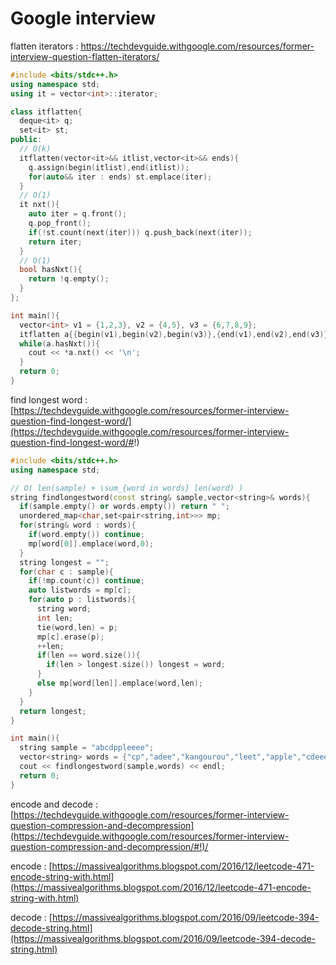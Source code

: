 # Google interview

flatten iterators : https://techdevguide.withgoogle.com/resources/former-interview-question-flatten-iterators/

```cpp
#include <bits/stdc++.h>
using namespace std;
using it = vector<int>::iterator;

class itflatten{
  deque<it> q;
  set<it> st;
public:
  // O(k)
  itflatten(vector<it>&& itlist,vector<it>&& ends){
    q.assign(begin(itlist),end(itlist));
    for(auto&& iter : ends) st.emplace(iter);
  }
  // O(1)
  it nxt(){
    auto iter = q.front();
    q.pop_front();
    if(!st.count(next(iter))) q.push_back(next(iter));
    return iter;
  }
  // O(1)
  bool hasNxt(){
    return !q.empty();
  }
};

int main(){
  vector<int> v1 = {1,2,3}, v2 = {4,5}, v3 = {6,7,8,9};
  itflatten a{{begin(v1),begin(v2),begin(v3)},{end(v1),end(v2),end(v3)}};
  while(a.hasNxt()){
    cout << *a.nxt() << '\n';
  }
  return 0;
}
```

find longest word : [https://techdevguide.withgoogle.com/resources/former-interview-question-find-longest-word/](https://techdevguide.withgoogle.com/resources/former-interview-question-find-longest-word/#!)

```cpp
#include <bits/stdc++.h>
using namespace std;

// O( len(sample) + \sum_{word in words} len(word) )
string findlongestword(const string& sample,vector<string>& words){
  if(sample.empty() or words.empty()) return " ";
  unordered_map<char,set<pair<string,int>>> mp;
  for(string& word : words){
    if(word.empty()) continue;
    mp[word[0]].emplace(word,0);
  }
  string longest = "";
  for(char c : sample){
    if(!mp.count(c)) continue;
    auto listwords = mp[c];
    for(auto p : listwords){
      string word;
      int len;
      tie(word,len) = p;
      mp[c].erase(p);
      ++len;
      if(len == word.size()){
        if(len > longest.size()) longest = word;
      }
      else mp[word[len]].emplace(word,len);
    }
  }
  return longest;
}

int main(){
  string sample = "abcdppleeee";
  vector<string> words = {"cp","adee","kangourou","leet","apple","cdeee"};
  cout << findlongestword(sample,words) << endl;
  return 0;
}
```

encode and decode : [https://techdevguide.withgoogle.com/resources/former-interview-question-compression-and-decompression](https://techdevguide.withgoogle.com/resources/former-interview-question-compression-and-decompression/#!)/

encode : [https://massivealgorithms.blogspot.com/2016/12/leetcode-471-encode-string-with.html](https://massivealgorithms.blogspot.com/2016/12/leetcode-471-encode-string-with.html)

decode : [https://massivealgorithms.blogspot.com/2016/09/leetcode-394-decode-string.html](https://massivealgorithms.blogspot.com/2016/09/leetcode-394-decode-string.html)
